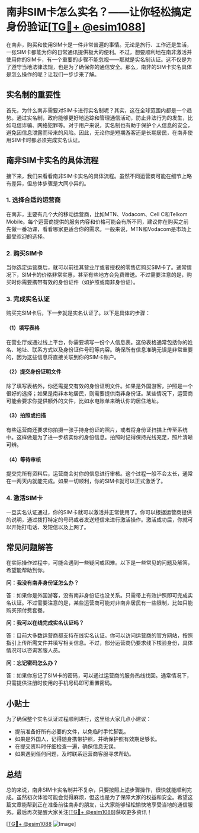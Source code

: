 # 南非SIM卡怎么实名？——让你轻松搞定身份验证[[TG💪+ @esim1088](https://t.me/s/esim1088)]

在南非，购买和使用SIM卡是一件非常普遍的事情。无论是旅行、工作还是生活，一张SIM卡都能为你的日常通讯提供极大的便利。不过，想要顺利地在南非激活并使用你的SIM卡，有一个重要的步骤不能忽视——那就是实名制认证。这不仅是为了遵守当地法律法规，也是为了确保你的通信安全。那么，南非的SIM卡实名具体是怎么操作的呢？让我们一步步来了解。

## 实名制的重要性

首先，为什么南非需要对SIM卡进行实名制呢？其实，这在全球范围内都是一个趋势。通过实名制，政府能够更好地追踪和管理通信活动，防止非法行为的发生，比如电信诈骗、网络犯罪等。对于用户来说，实名制也有助于保护个人信息的安全，避免因信息泄露而带来的风险。因此，无论你是短期游客还是长期居民，在南非使用SIM卡时都必须完成实名认证。

## 南非SIM卡实名的具体流程

接下来，我们来看看南非SIM卡实名的具体流程。虽然不同运营商可能在细节上略有差异，但总体步骤是大同小异的。

### 1. 选择合适的运营商

在南非，主要有几个大的移动运营商，比如MTN、Vodacom、Cell C和Telkom Mobile。每个运营商提供的服务内容和价格可能会有所不同，建议你在购买之前先做一番功课，看看哪家更适合你的需求。一般来说，MTN和Vodacom是市场上最受欢迎的选择。

### 2. 购买SIM卡

当你选定运营商后，就可以前往其营业厅或者授权的零售店购买SIM卡了。通常情况下，SIM卡的价格非常实惠，甚至有些地方会免费赠送。不过需要注意的是，购买时你需要携带有效的身份证件（如护照或南非身份证）。

### 3. 完成实名认证

购买完SIM卡后，下一步就是实名认证了。以下是具体的步骤：

#### （1）填写表格

在营业厅或通过线上平台，你需要填写一份个人信息表。这份表格通常包括你的姓名、地址、联系方式以及身份证件号码等内容。确保所有信息准确无误是非常重要的，因为这些信息将直接关联到你的SIM卡账户。

#### （2）提交身份证明文件

除了填写表格外，你还需提交有效的身份证明文件。如果是外国游客，护照是一个很好的选择；如果是南非本地居民，则需要提供南非身份证。某些情况下，运营商可能会要求你提供额外的文件，比如水电账单来确认你的居住地址。

#### （3）拍照或扫描

有些运营商还要求你拍摄一张手持身份证的照片，或者将身份证扫描上传至系统中。这样做是为了进一步核实你的身份信息。拍照时记得保持光线充足，照片清晰可辨。

#### （4）等待审核

提交完所有资料后，运营商会对你的信息进行审核。这个过程一般不会太长，通常在一两天内就能完成。如果一切顺利，你的SIM卡就可以正式激活了。

### 4. 激活SIM卡

一旦实名认证通过，你的SIM卡就可以激活并正常使用了。你可以根据运营商提供的说明，通过拨打特定的号码或者发送短信来进行激活操作。激活成功后，你就可以开始打电话、发短信以及上网了。

## 常见问题解答

在实际操作过程中，可能会遇到一些疑问或困难。以下是一些常见的问题及解答，希望能帮助到你。

**问：我没有南非身份证怎么办？**

答：如果你是外国游客，没有南非身份证也没关系。只需带上有效护照即可完成实名认证。不过需要注意的是，某些运营商可能对非南非居民有一些限制，比如只能购买预付费套餐。

**问：我可以在线完成实名认证吗？**

答：目前大多数运营商都支持在线实名认证。你可以访问运营商的官方网站，按照指引上传所需文件并填写相关信息。不过，部分运营商仍要求线下核验身份，具体情况可以咨询客服人员。

**问：忘记密码怎么办？**

答：如果你忘记了SIM卡的密码，可以通过运营商的服务热线找回。通常情况下，只需提供注册时使用的手机号码即可重置密码。

## 小贴士

为了确保整个实名认证过程顺利进行，这里给大家几点小建议：

- 提前准备好所有必要的文件，以免临时手忙脚乱。
- 如果是外国人，记得随身携带护照，并确保护照有效期足够长。
- 在提交资料时仔细检查一遍，确保信息无误。
- 如果遇到任何问题，及时联系运营商客服寻求帮助。

## 总结

总的来说，南非SIM卡实名制并不复杂，只要按照上述步骤操作，很快就能顺利完成。虽然初次体验可能会觉得麻烦，但这也是为了保障大家的权益和安全。希望这篇文章能帮到正在准备前往南非的朋友，让大家能够轻松愉快地享受当地的通信服务。最后再次提醒大家关注[[TG💪+ @esim1088](https://t.me/s/esim1088)]获取更多资讯！

[[TG💪+ @esim1088](https://t.me/s/esim1088) ![Image](https://i.postimg.cc/4NQfJmqS/Snipaste-2025-05-13-00-14-12.png)]